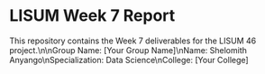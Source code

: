 # LISUM Week 7 Report
This repository contains the Week 7 deliverables for the LISUM 46 project.\n\nGroup Name: [Your Group Name]\nName: Shelomith Anyango\nSpecialization: Data Science\nCollege: [Your College]
